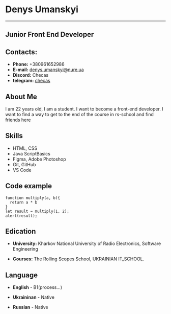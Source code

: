 # Denys Umanskyi
___

## Junior Front End Developer

## Contacts:

* **Phone:** +380961652986
* **E-mail:** denys.umanskyi@nure.ua
* **Discord:** Checas
* **telegram:** [checas](https://telegram.im/@checas1)

## About Me

I am 22 years old, I am a student. I want to become a front-end developer. I want to find a way to get to the end of the course in rs-school and find friends here

## Skills

* HTML, CSS
* Java ScriptBasics
* Figma, Adobe Photoshop
* Git, GitHub
* VS Code

## Code example

```
function multiply(a, b){
  return a * b
}
let result = multiply(1, 2);
alert(result); 
```

## Edication 

* **University:** Kharkov National University of Radio Electronics, Software Engineering 

* **Courses:** The Rolling Scopes School, UKRAINIAN IT_SCHOOL.

## Language

* **English** - B1(process...)

* **Ukraininan** - Native

* **Russian** - Native





